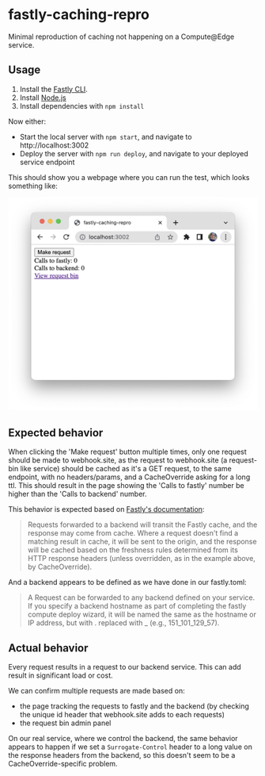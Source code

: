 # fastly-caching-repro

Minimal reproduction of caching not happening on a Compute@Edge service.

## Usage

1. Install the [Fastly CLI](https://developer.fastly.com/learning/tools/cli).
2. Install [Node.js](https://nodejs.org/)
3. Install dependencies with `npm install`

Now either:
- Start the local server with `npm start`, and navigate to http://localhost:3002
- Deploy the server with `npm run deploy`, and navigate to your deployed service endpoint

This should show you a webpage where you can run the test, which looks something like:

![Screenshot of the test website, with a button to make requests, a fastly request count and a backend request count](./website-screenshot.png)

## Expected behavior

When clicking the 'Make request' button multiple times, only one request should be made to webhook.site, as the request to webhook.site (a request-bin like service) should be cached as it's a GET request, to the same endpoint, with no headers/params, and a CacheOverride asking for a long ttl. This should result in the page showing the 'Calls to fastly' number be higher than the 'Calls to backend' number.

This behavior is expected based on [Fastly's documentation](https://developer.fastly.com/learning/compute/javascript/#communicating-with-backend-servers-and-the-fastly-cache):

> Requests forwarded to a backend will transit the Fastly cache, and the response may come from cache. Where a request doesn't find a matching result in cache, it will be sent to the origin, and the response will be cached based on the freshness rules determined from its HTTP response headers (unless overridden, as in the example above, by CacheOverride).

And a backend appears to be defined as we have done in our fastly.toml:

> A Request can be forwarded to any backend defined on your service. If you specify a backend hostname as part of completing the fastly compute deploy wizard, it will be named the same as the hostname or IP address, but with . replaced with _ (e.g., 151_101_129_57).

## Actual behavior

Every request results in a request to our backend service. This can add result in significant load or cost.

We can confirm multiple requests are made based on:
- the page tracking the requests to fastly and the backend (by checking the unique id header that webhook.site adds to each requests)
- the request bin admin panel

On our real service, where we control the backend, the same behavior appears to happen if we set a `Surrogate-Control` header to a long value on the response headers from the backend, so this doesn't seem to be a CacheOverride-specific problem.
